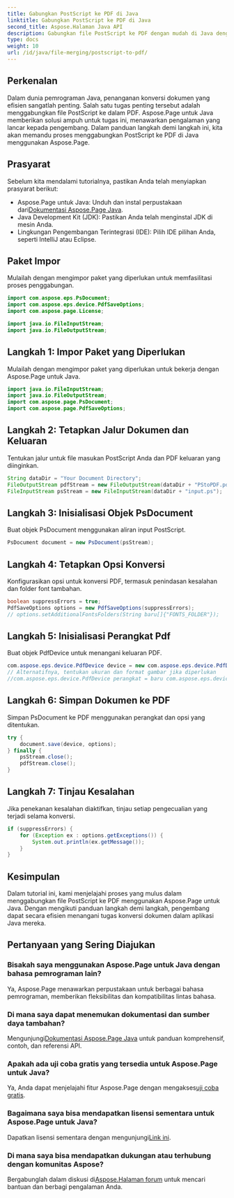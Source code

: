 ```yaml
---
title: Gabungkan PostScript ke PDF di Java
linktitle: Gabungkan PostScript ke PDF di Java
second_title: Aspose.Halaman Java API
description: Gabungkan file PostScript ke PDF dengan mudah di Java dengan Aspose.Page. Tutorial komprehensif, FAQ, dan sumber daya untuk konversi dokumen yang lancar.
type: docs
weight: 10
url: /id/java/file-merging/postscript-to-pdf/
---
```

## Perkenalan
Dalam dunia pemrograman Java, penanganan konversi dokumen yang efisien sangatlah penting. Salah satu tugas penting tersebut adalah menggabungkan file PostScript ke dalam PDF. Aspose.Page untuk Java memberikan solusi ampuh untuk tugas ini, menawarkan pengalaman yang lancar kepada pengembang. Dalam panduan langkah demi langkah ini, kita akan memandu proses menggabungkan PostScript ke PDF di Java menggunakan Aspose.Page.
## Prasyarat
Sebelum kita mendalami tutorialnya, pastikan Anda telah menyiapkan prasyarat berikut:
-  Aspose.Page untuk Java: Unduh dan instal perpustakaan dari[Dokumentasi Aspose.Page Java](https://reference.aspose.com/page/java/).
- Java Development Kit (JDK): Pastikan Anda telah menginstal JDK di mesin Anda.
- Lingkungan Pengembangan Terintegrasi (IDE): Pilih IDE pilihan Anda, seperti IntelliJ atau Eclipse.
## Paket Impor
Mulailah dengan mengimpor paket yang diperlukan untuk memfasilitasi proses penggabungan.
```java
import com.aspose.eps.PsDocument;
import com.aspose.eps.device.PdfSaveOptions;
import com.aspose.page.License;

import java.io.FileInputStream;
import java.io.FileOutputStream;
```
## Langkah 1: Impor Paket yang Diperlukan
Mulailah dengan mengimpor paket yang diperlukan untuk bekerja dengan Aspose.Page untuk Java.
```java
import java.io.FileInputStream;
import java.io.FileOutputStream;
import com.aspose.page.PsDocument;
import com.aspose.page.PdfSaveOptions;
```
## Langkah 2: Tetapkan Jalur Dokumen dan Keluaran
Tentukan jalur untuk file masukan PostScript Anda dan PDF keluaran yang diinginkan.
```java
String dataDir = "Your Document Directory";
FileOutputStream pdfStream = new FileOutputStream(dataDir + "PStoPDF.pdf");
FileInputStream psStream = new FileInputStream(dataDir + "input.ps");
```
## Langkah 3: Inisialisasi Objek PsDocument
Buat objek PsDocument menggunakan aliran input PostScript.
```java
PsDocument document = new PsDocument(psStream);
```
## Langkah 4: Tetapkan Opsi Konversi
Konfigurasikan opsi untuk konversi PDF, termasuk penindasan kesalahan dan folder font tambahan.
```java
boolean suppressErrors = true;
PdfSaveOptions options = new PdfSaveOptions(suppressErrors);
// options.setAdditionalFontsFolders(String baru[]{"FONTS_FOLDER"});
```
## Langkah 5: Inisialisasi Perangkat Pdf
Buat objek PdfDevice untuk menangani keluaran PDF.
```java
com.aspose.eps.device.PdfDevice device = new com.aspose.eps.device.PdfDevice(pdfStream);
// Alternatifnya, tentukan ukuran dan format gambar jika diperlukan
//com.aspose.eps.device.PdfDevice perangkat = baru com.aspose.eps.device.PdfDevice(pdfStream, Dimensi baru(595, 842));
```
## Langkah 6: Simpan Dokumen ke PDF
Simpan PsDocument ke PDF menggunakan perangkat dan opsi yang ditentukan.
```java
try {
    document.save(device, options);
} finally {
    psStream.close();
    pdfStream.close();
}
```
## Langkah 7: Tinjau Kesalahan
Jika penekanan kesalahan diaktifkan, tinjau setiap pengecualian yang terjadi selama konversi.
```java
if (suppressErrors) {
    for (Exception ex : options.getExceptions()) {
        System.out.println(ex.getMessage());
    }
}
```
## Kesimpulan
Dalam tutorial ini, kami menjelajahi proses yang mulus dalam menggabungkan file PostScript ke PDF menggunakan Aspose.Page untuk Java. Dengan mengikuti panduan langkah demi langkah, pengembang dapat secara efisien menangani tugas konversi dokumen dalam aplikasi Java mereka.
## Pertanyaan yang Sering Diajukan
### Bisakah saya menggunakan Aspose.Page untuk Java dengan bahasa pemrograman lain?
Ya, Aspose.Page menawarkan perpustakaan untuk berbagai bahasa pemrograman, memberikan fleksibilitas dan kompatibilitas lintas bahasa.
### Di mana saya dapat menemukan dokumentasi dan sumber daya tambahan?
 Mengunjungi[Dokumentasi Aspose.Page Java](https://reference.aspose.com/page/java/) untuk panduan komprehensif, contoh, dan referensi API.
### Apakah ada uji coba gratis yang tersedia untuk Aspose.Page untuk Java?
 Ya, Anda dapat menjelajahi fitur Aspose.Page dengan mengakses[uji coba gratis](https://releases.aspose.com/).
### Bagaimana saya bisa mendapatkan lisensi sementara untuk Aspose.Page untuk Java?
 Dapatkan lisensi sementara dengan mengunjungi[Link ini](https://purchase.aspose.com/temporary-license/).
### Di mana saya bisa mendapatkan dukungan atau terhubung dengan komunitas Aspose?
 Bergabunglah dalam diskusi di[Aspose.Halaman forum](https://forum.aspose.com/c/page/39) untuk mencari bantuan dan berbagi pengalaman Anda.